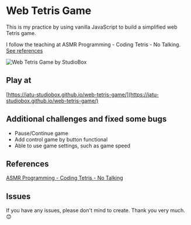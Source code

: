 # Web Tetris Game
This is my practice by using vanilla JavaScript to build a simplified web Tetris game.

I follow the teaching at ASMR Programming - Coding Tetris - No Talking. [See references](#references)

![Web Tetris Game by StudioBox](https://user-images.githubusercontent.com/43282496/185702681-3b71a7a7-bf91-495a-a8f9-56bcc1148b46.png)

## Play at
[https://jatu-studiobox.github.io/web-tetris-game/](https://jatu-studiobox.github.io/web-tetris-game/)

## Additional challenges and fixed some bugs
* Pause/Continue game
* Add control game by button functional
* Able to use game settings, such as game speed

## References
[ASMR Programming - Coding Tetris - No Talking](https://www.youtube.com/watch?v=h1-zQ0SSS6M)

## Issues
If you have any issues, please don't mind to create. Thank you very much. 😊
